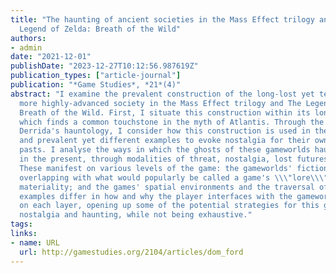 ```yaml
---
title: "The haunting of ancient societies in the Mass Effect trilogy and The
  Legend of Zelda: Breath of the Wild"
authors:
- admin
date: "2021-12-01"
publishDate: "2023-12-27T10:12:56.987619Z"
publication_types: ["article-journal"]
publication: "*Game Studies*, *21*(4)"
abstract: "I examine the prevalent construction of the long-lost yet technologically
  more highly-advanced society in the Mass Effect trilogy and The Legend of Zelda:
  Breath of the Wild. First, I situate this construction within its long history,
  which finds a common touchstone in the myth of Atlantis. Through the lens of Jacques
  Derrida's hauntology, I consider how this construction is used in these two popular
  and prevalent yet different examples to evoke nostalgia for their own fictional
  pasts. I analyse the ways in which the ghosts of these gameworlds haunt the player
  in the present, through modalities of threat, nostalgia, lost futures and destiny.
  These manifest on various levels of the game: the gameworlds' fictional pasts (often
  overlapping with what would popularly be called a game's \\\"lore\\\"); digital
  materiality; and the games' spatial environments and the traversal of them. The
  examples differ in how and why the player interfaces with the gameworlds' ghosts
  on each layer, opening up some of the potential strategies for this game-internal
  nostalgia and haunting, while not being exhaustive."
tags:
links:
- name: URL
  url: http://gamestudies.org/2104/articles/dom_ford
---
```

